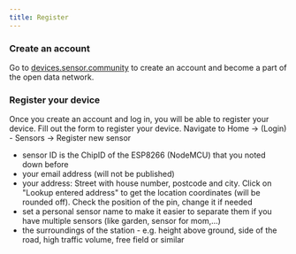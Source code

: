 ```yaml
---
title: Register
---
```


### Create an account

Go to [devices.sensor.community](https://devices-test.sensor.community/registerregister) to create an account and become a part of the open data network.


### Register your device
Once you create an account and log in, you will be able to register your device. Fill out the form to register your device. Navigate to Home -> (Login) - Sensors -> Register new sensor

* sensor ID is the ChipID of the ESP8266 (NodeMCU) that you noted down before
* your email address (will not be published)
* your address: Street with house number, postcode and city. Click on "Lookup entered address" to get the location coordinates (will be rounded off). Check the position of the pin, change it if needed
* set a personal sensor name to make it easier to separate them if you have multiple sensors (like garden, sensor for mom,...)
* the surroundings of the station - e.g. height above ground, side of the road, high traffic volume, free field or similar
